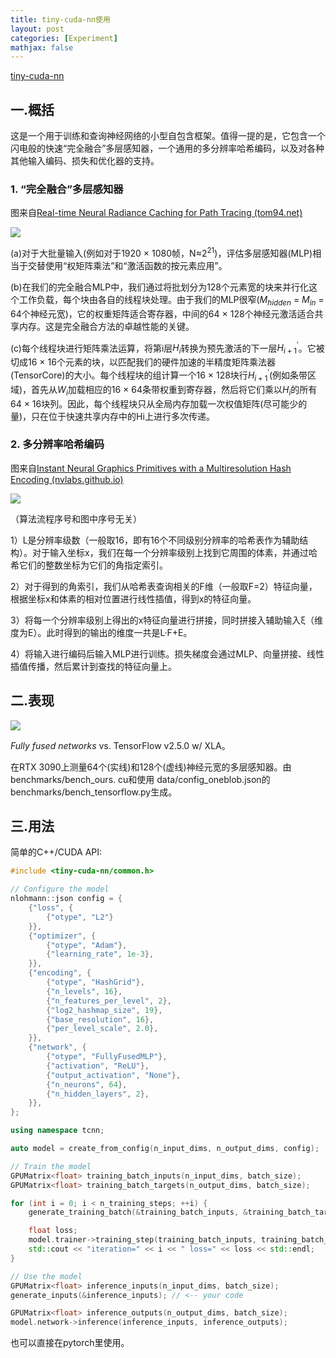 ```yaml
---
title: tiny-cuda-nn使用
layout: post
categories: [Experiment]
mathjax: false
---
```


[ tiny-cuda-nn](https://github.com/NVlabs/tiny-cuda-nn)

<!-- more -->

## 一.概括

这是一个用于训练和查询神经网络的小型自包含框架。值得一提的是，它包含一个闪电般的快速“完全融合”多层感知器，一个通用的多分辨率哈希编码，以及对各种其他输入编码、损失和优化器的支持。

### 1. “完全融合”多层感知器

图来自[Real-time Neural Radiance Caching for Path Tracing (tom94.net)](https://tom94.net/data/publications/mueller21realtime/mueller21realtime.pdf)

![](https://raw.githubusercontent.com/NVlabs/tiny-cuda-nn/master/data/readme/fully-fused-mlp-diagram.png)

(a)对于大批量输入(例如对于1920 × 1080帧，N≈$2^{21}$)，评估多层感知器(MLP)相当于交替使用“权矩阵乘法”和“激活函数的按元素应用”。

(b)在我们的完全融合MLP中，我们通过将批划分为128个元素宽的块来并行化这个工作负载，每个块由各自的线程块处理。由于我们的MLP很窄($M_{hidden}$ = $M_{in}$ = 64个神经元宽)，它的权重矩阵适合寄存器，中间的64 × 128个神经元激活适合共享内存。这是完全融合方法的卓越性能的关键。

(c)每个线程块进行矩阵乘法运算，将第i层$H_{i}$转换为预先激活的下一层$H^{'}_{i+1}$。它被切成16 × 16个元素的块，以匹配我们的硬件加速的半精度矩阵乘法器(TensorCore)的大小。每个线程块的组计算一个16 × 128块行$H^{'}_{i+1}$(例如条带区域)，首先从$W_i$加载相应的16 × 64条带权重到寄存器，然后将它们乘以$H_{i}$的所有64 × 16块列。因此，每个线程块只从全局内存加载一次权值矩阵(尽可能少的量)，只在位于快速共享内存中的Hi上进行多次传递。

### 2. 多分辨率哈希编码

图来自[Instant Neural Graphics Primitives with a Multiresolution Hash Encoding (nvlabs.github.io)](https://nvlabs.github.io/instant-ngp/assets/mueller2022instant.pdf)

![](https://raw.githubusercontent.com/NVlabs/tiny-cuda-nn/master/data/readme/multiresolution-hash-encoding-diagram.png)

（算法流程序号和图中序号无关）

1）L是分辨率级数（一般取16，即有16个不同级别分辨率的哈希表作为辅助结构）。对于输入坐标x，我们在每一个分辨率级别上找到它周围的体素，并通过哈希它们的整数坐标为它们的角指定索引。

2）对于得到的角索引，我们从哈希表查询相关的F维（一般取F=2）特征向量，根据坐标x和体素的相对位置进行线性插值，得到x的特征向量。

3）将每一个分辨率级别上得出的x特征向量进行拼接，同时拼接入辅助输入ξ（维度为E）。此时得到的输出的维度一共是L·F+E。

4）将输入进行编码后输入MLP进行训练。损失梯度会通过MLP、向量拼接、线性插值传播，然后累计到查找的特征向量上。

## 二.表现

![](https://github.com/NVlabs/tiny-cuda-nn/blob/master/data/readme/fully-fused-vs-tensorflow.png)

*Fully fused networks*  vs. TensorFlow v2.5.0 w/ XLA。

在RTX 3090上测量64个(实线)和128个(虚线)神经元宽的多层感知器。由benchmarks/bench_ours. cu和使用 data/config_oneblob.json的benchmarks/bench_tensorflow.py生成。

## 三.用法

简单的C++/CUDA API:

```c++
#include <tiny-cuda-nn/common.h>

// Configure the model
nlohmann::json config = {
	{"loss", {
		{"otype", "L2"}
	}},
	{"optimizer", {
		{"otype", "Adam"},
		{"learning_rate", 1e-3},
	}},
	{"encoding", {
		{"otype", "HashGrid"},
		{"n_levels", 16},
		{"n_features_per_level", 2},
		{"log2_hashmap_size", 19},
		{"base_resolution", 16},
		{"per_level_scale", 2.0},
	}},
	{"network", {
		{"otype", "FullyFusedMLP"},
		{"activation", "ReLU"},
		{"output_activation", "None"},
		{"n_neurons", 64},
		{"n_hidden_layers", 2},
	}},
};

using namespace tcnn;

auto model = create_from_config(n_input_dims, n_output_dims, config);

// Train the model
GPUMatrix<float> training_batch_inputs(n_input_dims, batch_size);
GPUMatrix<float> training_batch_targets(n_output_dims, batch_size);

for (int i = 0; i < n_training_steps; ++i) {
	generate_training_batch(&training_batch_inputs, &training_batch_targets); // <-- your code

	float loss;
	model.trainer->training_step(training_batch_inputs, training_batch_targets, &loss);
	std::cout << "iteration=" << i << " loss=" << loss << std::endl;
}

// Use the model
GPUMatrix<float> inference_inputs(n_input_dims, batch_size);
generate_inputs(&inference_inputs); // <-- your code

GPUMatrix<float> inference_outputs(n_output_dims, batch_size);
model.network->inference(inference_inputs, inference_outputs);
```

也可以直接在pytorch里使用。
